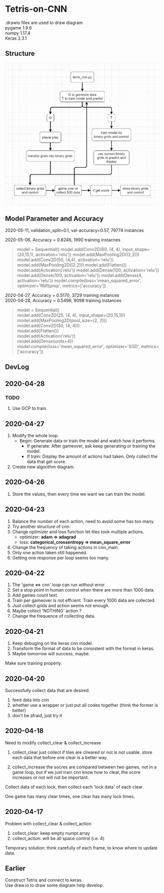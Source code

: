 # Tetris-on-CNN

.drawio files are used to draw diagram  
pygame 1.9.6  
numpy 1.17.4  
Keras 2.3.1  

## Structure

![structure](cnn_tetris_algorithm.jpg)

## Model Parameter and Accuracy
2020-05-11, validation_split=0.1, val-accuracy=0.57, 79774 instances  

2020-05-06, Accuracy = 0.8246, 1990 training instacnes
>model = Sequential()
>model.add(Conv2D(60, (4, 4), input_shape=(20,15,1), activation='relu'))
>model.add(MaxPooling2D((2,2)))
>model.add(Conv2D(50, (4,4), activation='relu'))
>model.add(MaxPooling2D((2,2)))
>model.add(Flatten())
>model.add(Activation('relu'))
>model.add(Dense(100, activation='relu'))
>model.add(Dense(100, activation='relu'))
>model.add(Dense(4, activation='relu'))
>model.compile(loss='mean_squared_error', optimizer='RMSprop', metrics=['accuracy'])

2020-04-27, Accuracy = 0.5170, 3729 training instances  
2020-04-28, Accuracy = 0.5496, 9098 training instances  
>model = Sequential()  
>model.add(Conv2D(25, (4, 4), input_shape=(20,15,1)))  
>model.add(MaxPooling2D(pool_size=(2, 2)))  
>model.add(Conv2D(50, (4, 4)))  
>model.add(Flatten())  
>model.add(Activation('relu'))  
>model.add(Dense(units=4))  
>model.compile(loss='mean_squared_error', optimizer='SGD', metrics=['accuracy'])

## DevLog

## 2020-04-28

### TODO

1. Use GCP to train.

## 2020-04-27

1. Modify the whole loop.
    * Begin: Generate data or train the model and watch how it performs.  
        * If generate: After gameover, ask keep generating or training the model.
        * If train: Display the amount of actions had taken. Only collect the data that get score.
2. Create new algorithm diagram.

## 2020-04-26

1. Store the values, then every time we want we can train the model.  

## 2020-04-23

1. Balance the number of each action, need to avoid some has too many.
2. Try another structure of cnn.
3. Change optimizer and loss function let tiles took multiple actions.  
    * optimizer: __adam &rArr; adagrad__  
    * loss: __categorical_crossentropy &rArr; mean_square_error__  
4. Change the frequency of taking actions in cnn_main.
5. Only one action taken still happened.
6. Getting one response per loop seems too many.

## 2020-04-22

1. The 'game &hArr; cnn' loop can run without error.
2. Set a stop point in human control when there are more than 1000 data.
3. Add games count text.
4. Train per gameover is not effcient. Train every 1000 data are collected.
5. Just collect grids and action seems not enough.
6. Maybe collect 'NOTHING' action ?
7. Change the frequence of collecting data.

## 2020-04-21

1. Keep debuging on the keras cnn model.
2. Transform the format of data to be consistent with the format in keras.
3. Maybe tomorrow will success, maybe.

Make sure training properly.

## 2020-04-20

Successfully collect data that are desired.

1. feed data into cnn
2. whether use a wrapper or just put all codes together (think the former is better)
3. don't be afraid, just try it

## 2020-04-18

Need to modify collect_clear & collect_increase

1. collect_clear
just collect if tiles are clreared or not is not usable.
store each data that before one clear is a better way.

2. collect_increase
the socres are compared between two games, not in a game loop,
but if we just train cnn know how to clear,
the score increases or not will not be important.

Collect data of each lock, then collect each 'lock data' of each clear.

One game has many clear times, one clear has many lock times.

## 2020-04-17

Problem with collect_clear & collect_action

1. collect_clear: keep empty numpt array
2. collect_action: will be all space control (i.e. 4)

Temporary solution: think carefully of each frame, to know where to update data.

## Earlier

Construct Tetris and connect to keras.  
Use draw.io to draw some diagram help develop.
